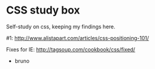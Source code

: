# CSS study box

Self-study on css, keeping my findings here.

#1: http://www.alistapart.com/articles/css-positioning-101/

Fixes for IE: http://tagsoup.com/cookbook/css/fixed/

- bruno
